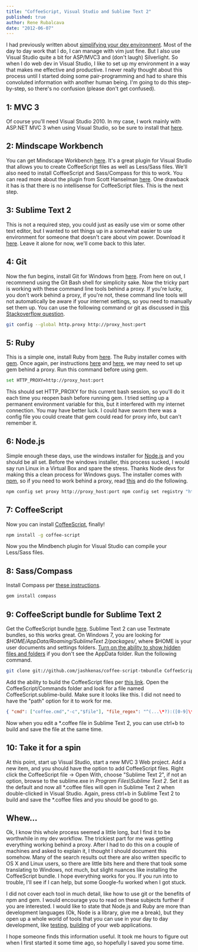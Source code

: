 ```yaml
---
title: "CoffeeScript, Visual Studio and Sublime Text 2"
published: true
author: Rene Rubalcava
date: "2012-06-07"
---
```


I had previously written about [simplifying your dev environment](https://odoe.net/blog/?p=200). Most of the day to day work that I do, I can manage with vim just fine. But I also use Visual Studio quite a bit for ASP/MVC3 and (don't laugh) Silverlight. So when I do web dev in Visual Studio, I like to set up my environment in a way that makes me effective and productive. I never really thought about this process until I started doing some pair-programming and had to share this convoluted information with another human being. I'm going to do this step-by-step, so there's no confusion (please don't get confused).

## 1: MVC 3

Of course you'll need Visual Studio 2010. In my case, I work mainly with ASP.NET MVC 3 when using Visual Studio, so be sure to install that [here](http://www.asp.net/mvc/mvc3).

## 2: Mindscape Workbench

You can get Mindscape Workbench [here](http://www.mindscapehq.com/products/web-workbench). It's a great plugin for Visual Studio that allows you to create CoffeeScript files as well as Less/Sass files. We'll also need to install CoffeeScript and Sass/Compass for this to work. You can read more about the plugin from Scott Hanselman [here](http://www.hanselman.com/blog/CoffeeScriptSassAndLESSSupportForVisualStudioAndASPNETWithTheMindscapeWebWorkbench.aspx). One drawback it has is that there is no intellisense for CoffeeScript files. This is the next step.

## 3: Sublime Text 2

This is not a required step, you could just as easily use vim or some other text editor, but I wanted to set things up in a somewhat easier to use environment for someone that doesn't care about vim power. Download it [here](http://www.sublimetext.com/2). Leave it alone for now, we'll come back to this later.

## 4: Git

Now the fun begins, install Git for Windows from [here](http://git-scm.com/downloads). From here on out, I recommend using the Git Bash shell for simplicity sake. Now the tricky part is working with these command line tools behind a proxy. If you're lucky, you don't work behind a proxy, if you're not, these command line tools will not automatically be aware if your internet settings, so you need to manually set them up. You can use the following command or git as discussed in [this Stackoverflow question](http://stackoverflow.com/questions/128035/how-do-i-pull-from-a-git-repository-through-an-http-proxy).

```bash
git config --global http.proxy http://proxy_host:port
```

## 5: Ruby

This is a simple one, install Ruby from [here](http://rubyinstaller.org/). The Ruby installer comes with [gem](http://rubygems.org/). Once again, per instructions [here](http://stackoverflow.com/questions/4418/how-do-i-update-ruby-gems-from-behind-a-proxy-isa-ntlm) and [here](http://www.nigelthorne.com/2007/02/how-to-update-gems-from-behind-proxy.html), we may need to set up gem behind a proxy. Run this command before using gem.

```bash
set HTTP_PROXY=http://proxy_host:port
```

This should set HTTP_PROXY for this current bash session, so you'll do it each time you reopen bash before running gem. I tried setting up a permanent environment variable for this, but it interfered with my internet connection. You may have better luck. I could have sworn there was a config file you could create that gem could read for proxy info, but can't remember it.

## 6: Node.js

Simple enough these days, use the windows installer for [Node.js](http://nodejs.org/) and you should be all set. Before the windows installer, this process sucked, I would say run Linux in a Virtual Box and spare the stress. Thanks Node devs for making this a clean process for Windows guys. The installer comes with [npm](http://npmjs.org/), so if you need to work behind a proxy, read [this](https://github.com/isaacs/npm/issues/2119) and do the following.

```bash
npm config set proxy http://proxy_host:port npm config set registry "http://registry.npmjs.org/"
```

## 7: CoffeeScript

Now you can install [CoffeeScript](http://coffeescript.org/), finally!

```bash
npm install -g coffee-script
```

Now you the Mindbench plugin for Visual Studio can compile your Less/Sass files.

## 8: Sass/Compass

Install Compass per [these instructions](http://thesassway.com/beginner/getting-started-with-sass-and-compass).

```bash
gem install compass
```

## 9: CoffeeScript bundle for Sublime Text 2

Get the CoffeeScript bundle [here](https://github.com/jashkenas/coffee-script-tmbundle). Sublime Text 2 can use Textmate bundles, so this works great. On Windows 7, you are looking for _$HOME/AppData/Roaming/SublimeText 2/packages/_, where $HOME is your user documents and settings folders. [Turn on the ability to show hidden files and folders](http://windows.microsoft.com/en-us/windows-vista/Show-hidden-files) if you don't see the AppData folder. Run the following command.

```bash
git clone git://github.com/jashkenas/coffee-script-tmbundle CoffeeScript
```

Add the ability to build the CoffeeScript files per [this link](http://www.feanorian.net/site/sublime_text_and_coffeescript). Open the CoffeeScript/Commands folder and look for a file named CoffeeScript.sublime-build. Make sure it looks like this. I did not need to have the "path" option for it to work for me.

```json
{ "cmd": ["coffee.cmd","-c","$file"], "file_regex": "^(...\*?):([0-9]\*):?([0-9]\*)", "selector": "source.coffee" }
```

Now when you edit a \*.coffee file in Sublime Text 2, you can use ctrl+b to build and save the file at the same time.

## 10: Take it for a spin

At this point, start up Visual Studio, start a new MVC 3 Web project. Add a new item, and you should have the option to add CoffeeScript files. Right click the CoffeeScript file -> Open With, choose "Sublime Text 2", if not an option, browse to the sublime.exe in _Program Files\\Sublime Text 2_. Set it as the default and now all \*.coffee files will open in Sublime Text 2 when double-clicked in Visual Studio. Again, press ctrl+b in Sublime Text 2 to build and save the \*.coffee files and you should be good to go.

## Whew...

Ok, I know this whole process seemed a little long, but I find it to be worthwhile in my dev workflow. The trickiest part for me was getting everything working behind a proxy. After I had to do this on a couple of machines and asked to explain it, I thought I should document this somehow. Many of the search results out there are also written specific to OS X and Linux users, so there are little bits here and there that took some translating to Windows, not much, but slight nuances like installing the CoffeeScript bundle. I hope everything works for you. If you run into to trouble, I'll see if I can help, but some Google-fu worked when I got stuck.

I did not cover each tool in much detail, like how to use git or the benefits of npm and gem. I would encourage you to read on these subjects further if you are interested. I would like to state that Node.js and Ruby are more than development languages (Ok, Node is a library, give me a break), but they open up a whole world of tools that you can use in your day to day development, like [testing](https://github.com/pivotal/jasmine-gem), [building](http://requirejs.org/docs/node.html) of your web applications.

I hope someone finds this information useful. It took me hours to figure out when I first started it some time ago, so hopefully I saved you some time.
